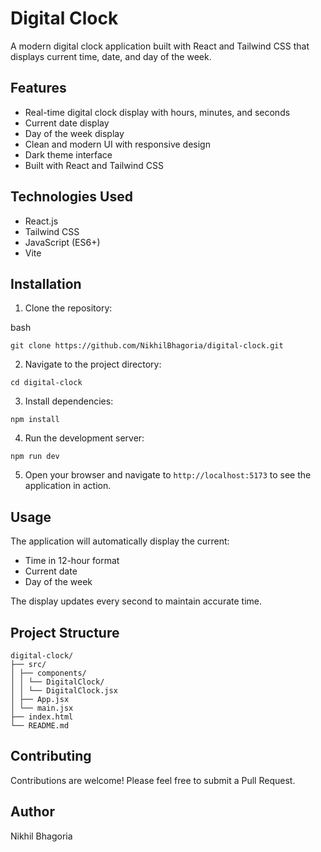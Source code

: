 # Digital Clock

A modern digital clock application built with React and Tailwind CSS that displays current time, date, and day of the week.

## Features

- Real-time digital clock display with hours, minutes, and seconds
- Current date display
- Day of the week display
- Clean and modern UI with responsive design
- Dark theme interface
- Built with React and Tailwind CSS

## Technologies Used

- React.js
- Tailwind CSS
- JavaScript (ES6+)
- Vite

## Installation

1. Clone the repository:

bash
```
git clone https://github.com/NikhilBhagoria/digital-clock.git
```

2. Navigate to the project directory:
```
cd digital-clock
```

3. Install dependencies:
```
npm install
```

4. Run the development server:
```
npm run dev
```

5. Open your browser and navigate to `http://localhost:5173` to see the application in action.


## Usage

The application will automatically display the current:
- Time in 12-hour format
- Current date
- Day of the week

The display updates every second to maintain accurate time.

## Project Structure

```
digital-clock/
├── src/
│ ├── components/
│ │ └── DigitalClock/
│ │ └── DigitalClock.jsx
│ ├── App.jsx
│ └── main.jsx
├── index.html
└── README.md
```


## Contributing

Contributions are welcome! Please feel free to submit a Pull Request.

## Author

Nikhil Bhagoria